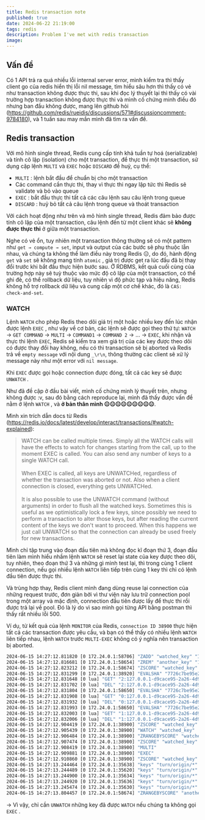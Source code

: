 ```yaml
---
title: Redis transaction note
published: true
date: 2024-06-22 21:19:00
tags: redis
description: Problem I've met with redis transaction
image: 
---
```


## Vấn đề

Có 1 API trả ra quá nhiều lỗi internal server error, mình kiểm tra thì thấy client go của redis hiển thị lỗi nil message, tìm hiểu sâu hơn thì thấy có vẻ như transaction không được thực thi, sau khi đọc lý thuyết lại thì thấy có vài trường hợp transaction không được thực thi và mình cố chứng minh điều đó nhưng ban đầu không được, mang lên github hỏi (https://github.com/redis/rueidis/discussions/571#discussioncomment-9784180), và 1 tuần sau may mắn mình đã tìm ra vấn đề. 

## Redis transaction

Với mô hình single thread, Redis cung cấp tính khả tuần tự hoá (serializable) và tính cô lập (isolation) cho một transaction, để thực thi một transaction, sử dụng cặp lệnh `MULTI` và `EXEC` hoặc `DISCARD` để huỷ, cụ thể:

- `MULTI` : lệnh bắt đầu để chuẩn bị cho một transaction
- Các command cần thực thi, thay vì thực thi ngay lập tức thì Redis sẽ validate và  bỏ vào queue
- `EXEC` : bắt đầu thực thi tất cả các câu lệnh sau câu lệnh trong queue
- `DISCARD` : huỷ bỏ tất cả câu lệnh trong queue và thoát transaction

Với cách hoạt động như trên và mô hình single thread, Redis đảm bảo được tính cô lập của một transaction, câu lệnh đến từ một client khác sẽ **không được thực thi** ở giữa một transaction.

Nghe có vẻ ổn, tuy nhiên một transaction thông thường sẽ có một pattern như `get → compute → set`, input và output của các bước sẽ phụ thuộc lẫn nhau, và chúng ta không thể làm điều này trong Redis 😑, do đó, hành động `get` và `set` sẽ không mang tính `atomic` , giá trị được get ra lúc đầu đã bị thay đổi trước khi bắt đầu thực hiện bước sau. Ở RDBMS, kết quả cuối cùng của trường hợp này sẽ tuỳ thuộc vào mức độ cô lập của một transaction, có thể ghi đè, có thể rollback dữ liệu, tuy nhiên vì độ phức tạp và hiệu năng, Redis không hỗ trợ rollback dữ liệu và cung cấp một cơ chế khác, đó là `CAS: check-and-set`.

### WATCH

Lệnh `WATCH` cho phép Redis theo dõi giá trị một hoặc nhiều key đến lúc nhận được lệnh `EXEC` , như vậy về cơ bản, các lệnh sẽ được gọi theo thứ tự: `WATCH` → `GET COMMAND` → `MULTI` → `COMMAND1` → `COMMAND 2` → … → `EXEC`, khi nhận và thực thi lệnh `EXEC`, Redis sẽ kiểm tra xem giá trị của các key được theo dõi có được thay đổi hay không, nếu có thì transaction sẽ bị aborted và Redis trả về `empty message` với nội dung `_\r\n`, thông thường các client sẽ xử lý message này như một error với `nil message`. 

Khi `EXEC` được gọi hoặc connection được đóng, tất cả các key sẽ được `UNWATCH` .

Như đã đề cập ở đầu bài viết, mình cố chứng minh lý thuyết trên, nhưng không được :v, sau đó bằng cách reproduce lại, mình đã thấy được vấn đề nằm ở lệnh `WATCH` , và **ở bản thân mình 😐😐😐😐😐😐😐😐😐**.

Mình xin trích dẫn docs từ Redis (https://redis.io/docs/latest/develop/interact/transactions/#watch-explained):

> WATCH can be called multiple times. Simply all the WATCH calls will
have the effects to watch for changes starting from the call, up to
the moment EXEC is called. You can also send any number of keys to a
single WATCH call. <br/><br/>
When EXEC is called, all keys are UNWATCHed, regardless of whether
the transaction was aborted or not.  Also when a client connection is
closed, everything gets UNWATCHed. <br/><br/>
It is also possible to use the UNWATCH command (without arguments)
in order to flush all the watched keys. Sometimes this is useful as we
optimistically lock a few keys, since possibly we need to perform a
transaction to alter those keys, but after reading the current content
of the keys we don't want to proceed.  When this happens we just call
UNWATCH so that the connection can already be used freely for new
transactions.

Mình chỉ tập trung vào đoạn đầu tiên mà không đọc kĩ đoạn thứ 3, đoạn đầu tiên làm mình hiểu nhầm lệnh `WATCH` sẽ reset lại state của key được theo dõi, tuy nhiên, theo đoạn thứ 3 và những gì mình test lại, thì trong cùng 1 client connection, nếu gọi nhiều lệnh `WATCH` liên tiếp trên cùng 1 key thì chỉ có lệnh đầu tiên được thực thi. 

Và trùng hợp thay, Redis client mình đang dùng reuse lại connection của những request trước, đơn giản bởi vì thư viện này lưu trữ connection pool trong một array và mặc định, connection đầu tiên được lấy để thực thi rồi được trả lại về pool. Đó là lý do vì sao mình gọi từng API bằng postman thì thấy rất nhiều lỗi 500. 

Ví dụ, từ kết quả của lệnh `MONITOR` của Redis, `connection ID 38900` thực hiện tất cả các transaction được yêu cầu, và bạn có thể thấy có nhiều lệnh `WATCH` liên tiếp nhau, lệnh `WATCH` trước `MULTI-EXEC` không có ý nghĩa nên transaction bị aborted. 

```bash
2024-06-15 14:27:12.811820 [0 172.24.0.1:58706] "ZADD" "watched_key" "INCR" "-1" "127.0.0.1"
2024-06-15 14:27:12.816681 [0 172.24.0.1:58654] "ZREM" "another_key" "127.0.0.1-d9cace95-2a26-4d94-aa24-1a1d2c381a82"
2024-06-15 14:27:12.823212 [0 172.24.0.1:58674] "ZSCORE" "watched_key" "127.0.0.1"
2024-06-15 14:27:12.831299 [0 172.24.0.1:38920] "EVALSHA" "7726c7be95e2a0ed082ec1da1e26b562f5c8903f" "1" "2:127.0.0.1-d9cace95-2a26-4d94-aa24-1a1d2c381a82" "\x84\xa2\x9f\x13\x85\x1c\xe9\\\xcc\a\x82D\xa4\x8a\xd7B\xa8\xbfK\xfd\xe2\x13\xaaX" "1718461637799"
2024-06-15 14:27:12.831648 [0 lua] "GET" "2:127.0.0.1-d9cace95-2a26-4d94-aa24-1a1d2c381a82"
2024-06-15 14:27:12.831702 [0 lua] "DEL" "2:127.0.0.1-d9cace95-2a26-4d94-aa24-1a1d2c381a82"
2024-06-15 14:27:12.831804 [0 172.24.0.1:58650] "EVALSHA" "7726c7be95e2a0ed082ec1da1e26b562f5c8903f" "1" "0:127.0.0.1-d9cace95-2a26-4d94-aa24-1a1d2c381a82" "\x84\xa2\x9f\x13\x85\x1c\xe9\\\xcc\a\x82D\xa4\x8a\xd7B\xa8\xbfK\xfd\xe2\x13\xaaX" "1718461637799"
2024-06-15 14:27:12.831908 [0 lua] "GET" "0:127.0.0.1-d9cace95-2a26-4d94-aa24-1a1d2c381a82"
2024-06-15 14:27:12.831932 [0 lua] "DEL" "0:127.0.0.1-d9cace95-2a26-4d94-aa24-1a1d2c381a82"
2024-06-15 14:27:12.831993 [0 172.24.0.1:58650] "EVALSHA" "7726c7be95e2a0ed082ec1da1e26b562f5c8903f" "1" "1:127.0.0.1-d9cace95-2a26-4d94-aa24-1a1d2c381a82" "\x84\xa2\x9f\x13\x85\x1c\xe9\\\xcc\a\x82D\xa4\x8a\xd7B\xa8\xbfK\xfd\xe2\x13\xaaX" "1718461637799"
2024-06-15 14:27:12.832003 [0 lua] "GET" "1:127.0.0.1-d9cace95-2a26-4d94-aa24-1a1d2c381a82"
2024-06-15 14:27:12.832006 [0 lua] "DEL" "1:127.0.0.1-d9cace95-2a26-4d94-aa24-1a1d2c381a82"
2024-06-15 14:27:12.904419 [0 172.24.0.1:38900] "ZSCORE" "watched_key" "127.0.0.1"
2024-06-15 14:27:12.905439 [0 172.24.0.1:38900] "WATCH" "watched_key"
2024-06-15 14:27:12.906484 [0 172.24.0.1:38900] "ZRANGEBYSCORE" "watched_key" "-inf" "9" "LIMIT" "0" "1"
2024-06-15 14:27:12.907474 [0 172.24.0.1:38900] "ZSCORE" "watched_key" "127.0.0.1"
2024-06-15 14:27:12.908419 [0 172.24.0.1:38900] "MULTI"
2024-06-15 14:27:12.909881 [0 172.24.0.1:38900] "EXEC"
2024-06-15 14:27:12.910860 [0 172.24.0.1:38900] "ZSCORE" "watched_key" "127.0.0.1"
2024-06-15 14:27:13.244464 [0 172.24.0.1:35638] "keys" "turn/origin/*"
2024-06-15 14:27:13.244489 [0 172.24.0.1:35620] "keys" "turn/origin/*"
2024-06-15 14:27:13.244900 [0 172.24.0.1:35634] "keys" "turn/origin/*"
2024-06-15 14:27:13.244920 [0 172.24.0.1:35636] "keys" "turn/origin/*"
2024-06-15 14:27:13.245474 [0 172.24.0.1:35630] "keys" "turn/origin/*"
2024-06-15 14:27:13.804457 [0 172.24.0.1:58674] "ZRANGEBYSCORE" "another_key" "-inf" "1718461633" "LIMIT" "0" "100"
```

→ Vì vậy, chỉ cần `UNWATCH` những key đã được `WATCH` nếu chúng ta không gọi `EXEC` .